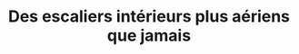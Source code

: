 ---
  template: 0
  type: "0,5"
  titre: "Des escaliers intérieurs plus aériens que jamais"
  titreMEA: "Des escaliers intérieurs plus aériens que jamais"
  surTitre: ""
  tempsLecture: ""
  libelleType: "Article"
  url: "/c/magazine/inspirations-tendances/des-escaliers-interieurs-plus-aeriens-que-jamais"
  thematiques: "Déco"
  piecesHabitation: "Salon"
  produits: "Escalier"
  sujets: ""
  tags: ""
  visuelMea: null
  visuelDesktop: 
    url: "/img/contrib/3297e75410a01b2f/header.jpg"
    alt: "escaliers-aeriens"
  visuelMobile: null
  title: "Des escaliers intérieurs plus aériens que jamais"
  permalink: "articles//c/magazine/inspirations-tendances/des-escaliers-interieurs-plus-aeriens-que-jamais"
  layout: "post"
  lang: "fr-fr"
---